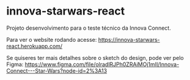 # innova-starwars-react
Projeto desenvolvimento para o teste técnico da Innova Connect.

Para ver o website rodando acesse: https://innova-starwars-react.herokuapp.com/

Se quiseres ter mais detalhes sobre o sketch do design, pode ver pelo Figma: https://www.figma.com/file/olradlRJPh0ZRAiMOj1mII/Innova-Connect---Star-Wars?node-id=2%3A13
